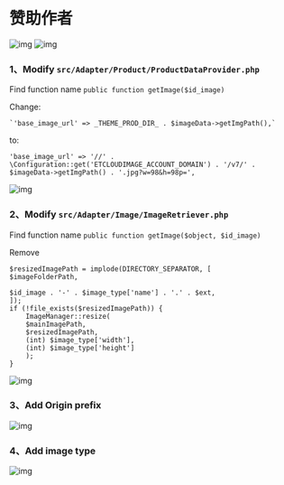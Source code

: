 # 赞助作者
![img](http://p.shoucangjie.xin/modules/etcloudimage/wepay.png) ![img](http://p.shoucangjie.xin/modules/etcloudimage/alipay.png)
### 1、Modify  `src/Adapter/Product/ProductDataProvider.php`
Find function name `public function getImage($id_image)`

Change:

    `'base_image_url' => _THEME_PROD_DIR_ . $imageData->getImgPath(),`
to:

`
'base_image_url' => '//' . \Configuration::get('ETCLOUDIMAGE_ACCOUNT_DOMAIN') . '/v7/' . $imageData->getImgPath() . '.jpg?w=98&h=98p=',
`

![img](http://p.shoucangjie.xin/modules/etcloudimage/ProductDataProvider.png)
### 2、Modify `src/Adapter/Image/ImageRetriever.php`
Find function name `public function getImage($object, $id_image)`

Remove

    $resizedImagePath = implode(DIRECTORY_SEPARATOR, [
    $imageFolderPath,

    $id_image . '-' . $image_type['name'] . '.' . $ext,
    ]);
    if (!file_exists($resizedImagePath)) {
        ImageManager::resize(
        $mainImagePath,
        $resizedImagePath,
        (int) $image_type['width'],
        (int) $image_type['height']
        );
    }
![img](http://p.shoucangjie.xin/modules/etcloudimage/ImageRetriever.png)
### 3、Add Origin prefix
![img](http://p.shoucangjie.xin/modules/etcloudimage/domain.png)
### 4、Add image type
![img](http://p.shoucangjie.xin/modules/etcloudimage/presets.png)